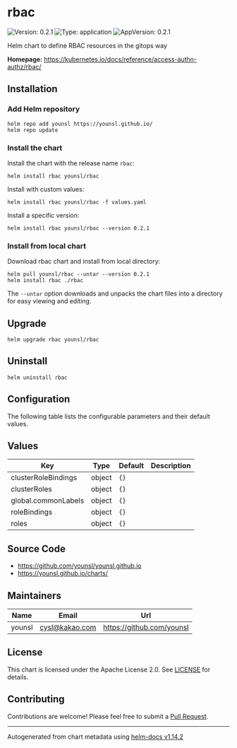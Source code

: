 # rbac

![Version: 0.2.1](https://img.shields.io/badge/Version-0.2.1-informational?style=flat-square) ![Type: application](https://img.shields.io/badge/Type-application-informational?style=flat-square) ![AppVersion: 0.2.1](https://img.shields.io/badge/AppVersion-0.2.1-informational?style=flat-square)

Helm chart to define RBAC resources in the gitops way

**Homepage:** <https://kubernetes.io/docs/reference/access-authn-authz/rbac/>

## Installation

### Add Helm repository

```console
helm repo add younsl https://younsl.github.io/
helm repo update
```

### Install the chart

Install the chart with the release name `rbac`:

```console
helm install rbac younsl/rbac
```

Install with custom values:

```console
helm install rbac younsl/rbac -f values.yaml
```

Install a specific version:

```console
helm install rbac younsl/rbac --version 0.2.1
```

### Install from local chart

Download rbac chart and install from local directory:

```console
helm pull younsl/rbac --untar --version 0.2.1
helm install rbac ./rbac
```

The `--untar` option downloads and unpacks the chart files into a directory for easy viewing and editing.

## Upgrade

```console
helm upgrade rbac younsl/rbac
```

## Uninstall

```console
helm uninstall rbac
```

## Configuration

The following table lists the configurable parameters and their default values.

## Values

| Key | Type | Default | Description |
|-----|------|---------|-------------|
| clusterRoleBindings | object | `{}` |  |
| clusterRoles | object | `{}` |  |
| global.commonLabels | object | `{}` |  |
| roleBindings | object | `{}` |  |
| roles | object | `{}` |  |

## Source Code

* <https://github.com/younsl/younsl.github.io>
* <https://younsl.github.io/charts/>

## Maintainers

| Name | Email | Url |
| ---- | ------ | --- |
| younsl | <cysl@kakao.com> | <https://github.com/younsl> |

## License

This chart is licensed under the Apache License 2.0. See [LICENSE](https://github.com/younsl/younsl.github.io/blob/main/LICENSE) for details.

## Contributing

Contributions are welcome! Please feel free to submit a [Pull Request](https://github.com/younsl/younsl.github.io/pulls).

----------------------------------------------
Autogenerated from chart metadata using [helm-docs v1.14.2](https://github.com/norwoodj/helm-docs/releases/v1.14.2)
